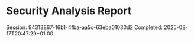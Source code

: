 # Security Analysis Report

Session: 94313867-16b1-4fba-aa5c-63eba01030d2
Completed: 2025-08-17T20:47:29+01:00
